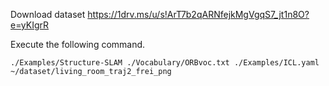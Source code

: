 Download dataset https://1drv.ms/u/s!ArT7b2qARNfejkMgVgqS7_jt1n8O?e=yKIgrR


Execute the following command. 

```
./Examples/Structure-SLAM ./Vocabulary/ORBvoc.txt ./Examples/ICL.yaml ~/dataset/living_room_traj2_frei_png
```
